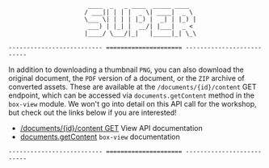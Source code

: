 ```
                      ____  _   _ ____  _____ ____
                     / ___|| | | |  _ \| ____|  _ \
                     \___ \| | | | |_) |  _| | |_) |
                      ___) | |_| |  __/| |___|  _ <
                     |____/ \___/|_|   |_____|_| \_\

-------------------------- ===================== --------------------------
```

In addition to downloading a thumbnail `PNG`, you can also download the original document, the `PDF` version of a document, or the `ZIP` archive of converted assets. These are available at the `/documents/{id}/content` GET endpoint, which can be accessed via `documents.getContent` method in the `box-view` module. We won't go into detail on this API call for the workshop, but check out the links below if you are interested!

* [/documents/{id}/content GET](https://developers.box.com/view/#get-documents-id-content) View API documentation
* [documents.getContent](https://www.npmjs.org/package/box-view#getcontent) `box-view` documentation


```
-------------------------- ===================== --------------------------
```
